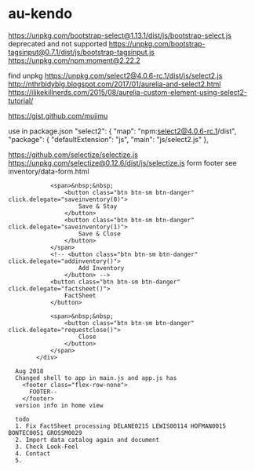 # au-kendo
https://unpkg.com/bootstrap-select@1.13.1/dist/js/bootstrap-select.js
deprecated and not supported https://unpkg.com/bootstrap-tagsinput@0.7.1/dist/js/bootstrap-tagsinput.js
https://unpkg.com/npm:moment@2.22.2


find unpkg
https://unpkg.com/select2@4.0.6-rc.1/dist/js/select2.js
http://nthrbldyblg.blogspot.com/2017/01/aurelia-and-select2.html
https://ilikekillnerds.com/2015/08/aurelia-custom-element-using-select2-tutorial/


https://gist.github.com/mujimu


use in package.json
 "select2": {
      "map": "npm:select2@4.0.6-rc.1/dist",
      "package": {
        "defaultExtension": "js",
        "main": "js/select2.js"
      },


https://github.com/selectize/selectize.js
https://unpkg.com/selectize@0.12.6/dist/js/selectize.js
form footer
see inventory/data-form.html
	<div class="flex-column-none section-footer">
				<!-- ${footer} -->

				<span>&nbsp;&nbsp;
					<button class="btn btn-sm btn-danger" click.delegate="saveinventory(0)">
						Save & Stay
					</button>
					<button class="btn btn-sm btn-danger" click.delegate="saveinventory(1)">
						Save & Close
					</button>
				</span>
				<!-- <button class="btn btn-sm btn-danger" click.delegate="addinventory()">
						Add Inventory
					</button> -->
				<button class="btn btn-sm btn-danger" click.delegate="factsheet()">
					FactSheet
				</button>

				<span>&nbsp;&nbsp;
					<button class="btn btn-sm btn-danger" click.delegate="requestclose()">
						Close
					</button>
				</span>
			</div>

      Aug 2018
      Changed shell to app in main.js and app.js has 
        <footer class="flex-row-none">
          FOOTER--
        </footer>
      version info in home view

      todo
      1. Fix FactSheet processing DELANE0215 LEWIS00114 HOFMAN0015 BONTEC0051 GROSSM0029
      2. Import data catalog again and document
      3. Check Look-Feel
      4. Contact
      5.  